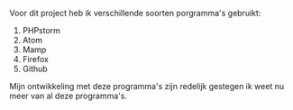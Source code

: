 Voor dit project heb ik verschillende soorten porgramma's gebruikt: 

1. PHPstorm
2. Atom
3. Mamp
4. Firefox
5. Github

Mijn ontwikkeling met deze programma's zijn redelijk gestegen ik weet nu meer van al deze programma's.
